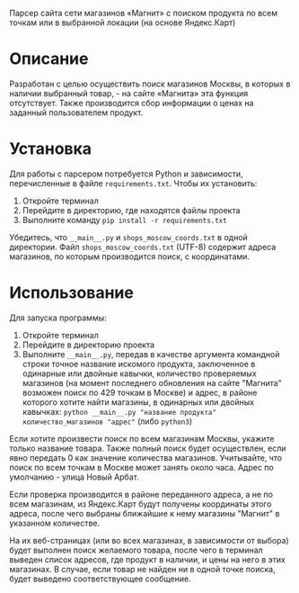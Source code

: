 Парсер сайта сети магазинов «Магнит» с поиском продукта по всем точкам или в выбранной локации (на основе Яндекс.Карт)

# Описание 

Разработан с целью осуществить поиск магазинов Москвы, в которых в наличии выбранный товар, - на сайте «Магнита» эта функция отсутствует. 
Также производится сбор информации о ценах на заданный пользователем продукт.

# Установка

Для работы с парсером потребуется Python и зависимости, перечисленные в файле `requirements.txt`. 
Чтобы их установить:
1. Откройте терминал
2. Перейдите в директорию, где находятся файлы проекта
3. Выполните команду `pip install -r requirements.txt`
  
Убедитесь, что `__main__.py` и `shops_moscow_coords.txt` в одной директории. Файл `shops_moscow_coords.txt` (UTF-8) содержит адреса магазинов, по которым производится поиск, с координатами.

# Использование

Для запуска программы:
1. Откройте терминал
2. Перейдите в директорию проекта
3. Выполните `__main__.py`, передав в качестве аргумента командной строки точное название искомого продукта, заключенное в одинарные или двойные кавычки, количество проверяемых магазинов (на момент последнего обновления на сайте "Магнита" возможен поиск по 429 точкам в Москве) и адрес, в районе которого хотите найти магазины, в одинарных или двойных кавычках: `python __main__.py "название продукта" количество_магазинов "адрес"` (либо `python3`)

Если хотите произвести поиск по всем магазинам Москвы, укажите только название товара. Также полный поиск будет осуществлен, если явно передать 0 как значение количества магазинов. Учитывайте, что поиск по всем точкам в Москве может занять около часа.
Адрес по умолчанию - улица Новый Арбат.


Если проверка производится в районе переданного адреса, а не по всем магазинам, из Яндекс.Карт будут получены координаты этого адреса, после чего выбраны ближайшие к нему магазины "Магнит" в указанном количестве.         

На их веб-страницах (или во всех магазинах, в зависимости от выбора) будет выполнен поиск желаемого товара, после чего в терминал выведен список адресов, где продукт в наличии, и цены на него в этих магазинах. В случае, если товар не найден ни в одной точке поиска, будет выведено соответствующее сообщение.
